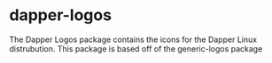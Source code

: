 # dapper-logos
The Dapper Logos package contains the icons for the Dapper Linux distrubution.
This package is based off of the generic-logos package
